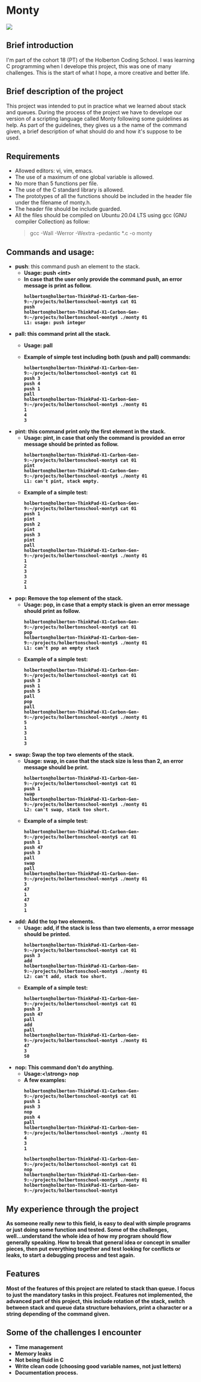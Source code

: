 # Monty 
[![](https://img.shields.io/badge/linkedin-%23000000?style=for-the-badge&logoColor=white)](https://www.linkedin.com/in/abigail-castro-b997b6266/)

## Brief introduction 
I'm part of the cohort 18 (PT) of the Holberton Coding School. I was learning C programming when I develope this project, this was one of many challenges. This is the start of what I hope, a more creative and better life. 

## Brief description of the project

This project was intended to put in practice what we learned about stack and queues. During the process of the project we have to develope our version of a scripting language called Monty following some guidelines as help. As part of the guidelines, they gives us a the name of the command given, a brief description of what should do and how it's suppose to be used. 

## Requirements
- Allowed editors: vi, vim, emacs.
- The use of a maximum of one global variable is allowed.
- No more than 5 functions per file.
- The use of the C standard library is allowed.
- The prototypes of all the functions should be included in the header file
  under the filename of monty.h.
- The header file should be include guarded.
- All the files should be compiled on Ubuntu 20.04 LTS using gcc (GNU compiler
  Collection) as follow:
  > gcc -Wall -Werror -Wextra -pedantic \*.c -o monty

## Commands and usage:
- <strong>push</strong>: this command push an element to the stack.
  - <strong>Usage: push \<int\> 
  - In case that the user only provide the command push, an error message is print as follow.
    ```
    holberton@holberton-ThinkPad-X1-Carbon-Gen-9:~/projects/holbertonschool-monty$ cat 01
    push
    holberton@holberton-ThinkPad-X1-Carbon-Gen-9:~/projects/holbertonschool-monty$ ./monty 01
    L1: usage: push integer
    ```
- <strong>pall</strong>: this command print all the stack. 
  - <strong>Usage: </strong> pall

  - Example of simple test including both (push and pall) commands:
    ```
    holberton@holberton-ThinkPad-X1-Carbon-Gen-9:~/projects/holbertonschool-monty$ cat 01
    push 3
    push 4
    push 1
    pall
    holberton@holberton-ThinkPad-X1-Carbon-Gen-9:~/projects/holbertonschool-monty$ ./monty 01
    1
    4
    3
    ```
- <strong>pint</strong>: this command print only the first element in the stack.
  - <strong>Usage:</strong> pint, in case that only the command is provided an error message should be printed as follow.
    ```
    holberton@holberton-ThinkPad-X1-Carbon-Gen-9:~/projects/holbertonschool-monty$ cat 01
    pint
    holberton@holberton-ThinkPad-X1-Carbon-Gen-9:~/projects/holbertonschool-monty$ ./monty 01
    L1: can't pint, stack empty.
    ```
  - Example of a simple test:
    ```
    holberton@holberton-ThinkPad-X1-Carbon-Gen-9:~/projects/holbertonschool-monty$ cat 01
    push 1
    pint
    push 2
    pint
    push 3
    pint
    pall
    holberton@holberton-ThinkPad-X1-Carbon-Gen-9:~/projects/holbertonschool-monty$ ./monty 01
    1
    2
    3
    3
    2
    1
    ```
- <strong>pop</strong>: Remove the top element of the stack.
    - <strong>Usage:</strong> pop, in case that a empty stack is given an error message should print as follow.
      ```
      holberton@holberton-ThinkPad-X1-Carbon-Gen-9:~/projects/holbertonschool-monty$ cat 01
      pop
      holberton@holberton-ThinkPad-X1-Carbon-Gen-9:~/projects/holbertonschool-monty$ ./monty 01
      L1: can't pop an empty stack
      ```
    - Example of a simple test:
      ```
      holberton@holberton-ThinkPad-X1-Carbon-Gen-9:~/projects/holbertonschool-monty$ cat 01
      push 3
      push 1
      push 5
      pall
      pop
      pall
      holberton@holberton-ThinkPad-X1-Carbon-Gen-9:~/projects/holbertonschool-monty$ ./monty 01
      5
      1
      3
      1
      3
      ```
- <strong>swap</strong>: Swap the top two elements of the stack.
  - <strong>Usage:</strong> swap, in case that the stack size is less than 2, an error message should be print.
    ```
    holberton@holberton-ThinkPad-X1-Carbon-Gen-9:~/projects/holbertonschool-monty$ cat 01
    push 1
    swap
    holberton@holberton-ThinkPad-X1-Carbon-Gen-9:~/projects/holbertonschool-monty$ ./monty 01
    L2: can't swap, stack too short.
    ```
  - Example of a simple test:
    ```
    holberton@holberton-ThinkPad-X1-Carbon-Gen-9:~/projects/holbertonschool-monty$ cat 01
    push 1
    push 47
    push 3
    pall
    swap
    pall
    holberton@holberton-ThinkPad-X1-Carbon-Gen-9:~/projects/holbertonschool-monty$ ./monty 01
    3
    47
    1
    47
    3
    1
    ```
- <strong>add</strong>: Add the top two elements.
  - <strong>Usage:</strong> add, if the stack is less than two elements, a error message should be printed.
    ```
    holberton@holberton-ThinkPad-X1-Carbon-Gen-9:~/projects/holbertonschool-monty$ cat 01
    push 3
    add
    holberton@holberton-ThinkPad-X1-Carbon-Gen-9:~/projects/holbertonschool-monty$ ./monty 01
    L2: can't add, stack too short.
    ```
  - Example of a simple test:
    ```
    holberton@holberton-ThinkPad-X1-Carbon-Gen-9:~/projects/holbertonschool-monty$ cat 01
    push 3
    push 47
    pall
    add
    pall
    holberton@holberton-ThinkPad-X1-Carbon-Gen-9:~/projects/holbertonschool-monty$ ./monty 01
    47
    3
    50
    ```
- <strong>nop</strong>: This command don't do anything.
    - <strong>Usage:<\strong> nop
    - A few examples:
      ```
      holberton@holberton-ThinkPad-X1-Carbon-Gen-9:~/projects/holbertonschool-monty$ cat 01
      push 1
      push 3
      nop
      push 4
      pall
      holberton@holberton-ThinkPad-X1-Carbon-Gen-9:~/projects/holbertonschool-monty$ ./monty 01
      4
      3
      1
      ```
      ```
      holberton@holberton-ThinkPad-X1-Carbon-Gen-9:~/projects/holbertonschool-monty$ cat 01
      nop
      holberton@holberton-ThinkPad-X1-Carbon-Gen-9:~/projects/holbertonschool-monty$ ./monty 01
      holberton@holberton-ThinkPad-X1-Carbon-Gen-9:~/projects/holbertonschool-monty$
      ```

## My experience through the project
As someone really new to this field, is easy to deal with simple programs or just doing some function and tested. Some of the challenges, well...understand the whole idea of how my program should flow generally speaking. How to break that general idea or concept in smaller pieces, then put everything together and test looking for conflicts or leaks, to start a debugging process and test again.

## Features
Most of the features of this project are related to stack than queue. I focus to just the mandatory tasks in this project. Features not implemented, the advanced part of this project, this include rotation of the stack, switch between stack and queue data structure behaviors, print a character or a string depending of the command given.

## Some of the challenges I encounter
  - Time management 
  - Memory leaks
  - Not being fluid in C
  - Write clean code (choosing good variable names, not just letters)
  - Documentation process.
